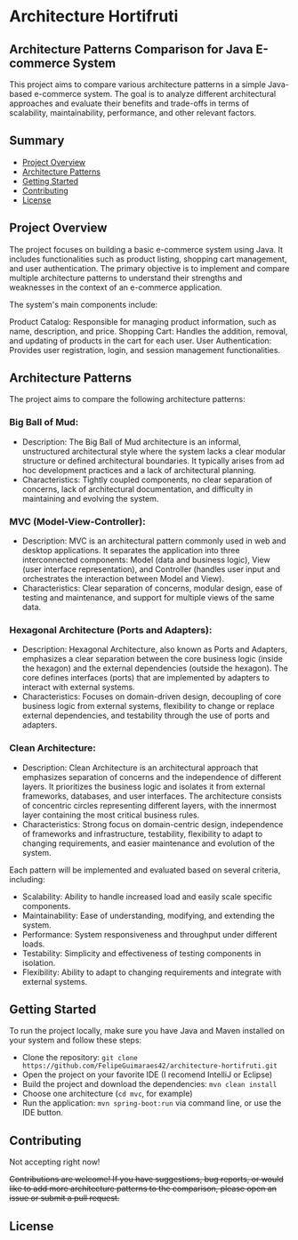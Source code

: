 # Architecture Hortifruti
## Architecture Patterns Comparison for Java E-commerce System
This project aims to compare various architecture patterns in a simple Java-based e-commerce system. The goal is to analyze different architectural approaches and evaluate their benefits and trade-offs in terms of scalability, maintainability, performance, and other relevant factors.

## Summary
- [Project Overview](#overview)
- [Architecture Patterns](#architecture-patterns)
- [Getting Started](#getting-started)
- [Contributing](#contributing)
- [License](#license)

## Project Overview <a name="overview"></a>
The project focuses on building a basic e-commerce system using Java. It includes functionalities such as product listing, shopping cart management, and user authentication. The primary objective is to implement and compare multiple architecture patterns to understand their strengths and weaknesses in the context of an e-commerce application.

The system's main components include:

Product Catalog: Responsible for managing product information, such as name, description, and price.
Shopping Cart: Handles the addition, removal, and updating of products in the cart for each user.
User Authentication: Provides user registration, login, and session management functionalities.


## Architecture Patterns <a name="architecture-patterns"></a>
The project aims to compare the following architecture patterns:

### Big Ball of Mud:
- Description: The Big Ball of Mud architecture is an informal, unstructured architectural style where the system lacks a clear modular structure or defined architectural boundaries. It typically arises from ad hoc development practices and a lack of architectural planning.
- Characteristics: Tightly coupled components, no clear separation of concerns, lack of architectural documentation, and difficulty in maintaining and evolving the system.

### MVC (Model-View-Controller):
- Description: MVC is an architectural pattern commonly used in web and desktop applications. It separates the application into three interconnected components: Model (data and business logic), View (user interface representation), and Controller (handles user input and orchestrates the interaction between Model and View).
- Characteristics: Clear separation of concerns, modular design, ease of testing and maintenance, and support for multiple views of the same data.

### Hexagonal Architecture (Ports and Adapters):
- Description: Hexagonal Architecture, also known as Ports and Adapters, emphasizes a clear separation between the core business logic (inside the hexagon) and the external dependencies (outside the hexagon). The core defines interfaces (ports) that are implemented by adapters to interact with external systems.
- Characteristics: Focuses on domain-driven design, decoupling of core business logic from external systems, flexibility to change or replace external dependencies, and testability through the use of ports and adapters.

### Clean Architecture:
- Description: Clean Architecture is an architectural approach that emphasizes separation of concerns and the independence of different layers. It prioritizes the business logic and isolates it from external frameworks, databases, and user interfaces. The architecture consists of concentric circles representing different layers, with the innermost layer containing the most critical business rules.
- Characteristics: Strong focus on domain-centric design, independence of frameworks and infrastructure, testability, flexibility to adapt to changing requirements, and easier maintenance and evolution of the system.


Each pattern will be implemented and evaluated based on several criteria, including:
- Scalability: Ability to handle increased load and easily scale specific components.
- Maintainability: Ease of understanding, modifying, and extending the system.
- Performance: System responsiveness and throughput under different loads.
- Testability: Simplicity and effectiveness of testing components in isolation.
- Flexibility: Ability to adapt to changing requirements and integrate with external systems.

## Getting Started  <a name="getting-started"></a>
To run the project locally, make sure you have Java and Maven installed on your system and follow these steps:

- Clone the repository: `git clone https://github.com/FelipeGuimaraes42/architecture-hortifruti.git`
- Open the project on your favorite IDE (I recomend IntelliJ or Eclipse)
- Build the project and download the dependencies: `mvn clean install`
- Choose one architecture (`cd mvc`, for example)
- Run the application: `mvn spring-boot:run` via command line, or use the IDE button.

## Contributing <a name="contributing"></a>
Not accepting right now!

~~Contributions are welcome! If you have suggestions, bug reports, or would like to add more architecture patterns to the comparison, please open an issue or submit a pull request.~~

## License <a name="license"></a>
